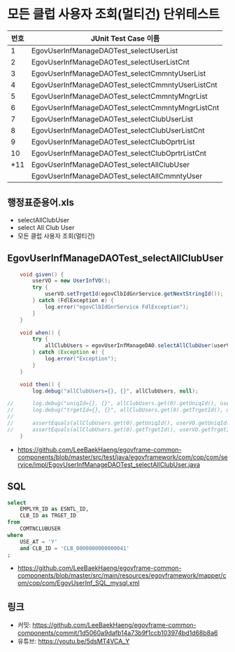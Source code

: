 # 모든 클럽 사용자 조회(멀티건) 단위테스트

|번호|JUnit Test Case 이름|
|-|-|
|1|EgovUserInfManageDAOTest_selectUserList|
|2|EgovUserInfManageDAOTest_selectUserListCnt|
|3|EgovUserInfManageDAOTest_selectCmmntyUserList|
|4|EgovUserInfManageDAOTest_selectCmmntyUserListCnt|
|5|EgovUserInfManageDAOTest_selectCmmntyMngrList|
|6|EgovUserInfManageDAOTest_selectCmmntyMngrListCnt|
|7|EgovUserInfManageDAOTest_selectClubUserList|
|8|EgovUserInfManageDAOTest_selectClubUserListCnt|
|9|EgovUserInfManageDAOTest_selectClubOprtrList|
|10|EgovUserInfManageDAOTest_selectClubOprtrListCnt|
|*11|EgovUserInfManageDAOTest_selectAllClubUser|
||EgovUserInfManageDAOTest_selectAllCmmntyUser|

## 행정표준용어.xls

- selectAllClubUser
- select All Club User
- 모든 클럽 사용자 조회(멀티건)

## EgovUserInfManageDAOTest_selectAllClubUser

```java
	void given() {
		userVO = new UserInfVO();
		try {
			userVO.setTrgetId(egovClbIdGnrService.getNextStringId());
		} catch (FdlException e) {
			log.error("egovClbIdGnrService FdlException");
		}
	}

	void when() {
		try {
			allClubUsers = egovUserInfManageDAO.selectAllClubUser(userVO);
		} catch (Exception e) {
			log.error("Exception");
		}
	}

	void then() {
		log.debug("allClubUsers={}, {}", allClubUsers, null);

//		log.debug("uniqId={}, {}", allClubUsers.get(0).getUniqId(), userVO.getUniqId());
//		log.debug("trgetId={}, {}", allClubUsers.get(0).getTrgetId(), userVO.getTrgetId());
//
//		assertEquals(allClubUsers.get(0).getUniqId(), userVO.getUniqId());
//		assertEquals(allClubUsers.get(0).getTrgetId(), userVO.getTrgetId());
	}
```

- https://github.com/LeeBaekHaeng/egovframe-common-components/blob/master/src/test/java/egovframework/com/cop/com/service/impl/EgovUserInfManageDAOTest_selectAllClubUser.java

## SQL

```sql
select
    EMPLYR_ID as ESNTL_ID,
    CLB_ID as TRGET_ID
from
    COMTNCLUBUSER
where
    USE_AT = 'Y'
    and CLB_ID = 'CLB_0000000000000041'
;
```

- https://github.com/LeeBaekHaeng/egovframe-common-components/blob/master/src/main/resources/egovframework/mapper/com/cop/com/EgovUserInf_SQL_mysql.xml

## 링크

- 커밋: https://github.com/LeeBaekHaeng/egovframe-common-components/commit/1d5060a9dafb14a73b9f1ccb103974bd1d68b8a6
- 유튜브: https://youtu.be/5dsMT4VCA_Y
